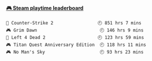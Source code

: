 <!--
**1nspir3d/1nspir3d** is a ✨ _special_ ✨ repository because its `README.md` (this file) appears on your GitHub profile.

Here are some ideas to get you started:

- 🔭 I’m currently working on ...
- 🌱 I’m currently learning ...
- 👯 I’m looking to collaborate on ...
- 🤔 I’m looking for help with ...
- 💬 Ask me about ...
- 📫 How to reach me: ...
- 😄 Pronouns: ...
- ⚡ Fun fact: ...
-->
<!-- steam-box start -->
#### <a href="https://gist.github.com/8e28347b515906c767b28b5d4f858e9f" target="_blank">🎮 Steam playtime leaderboard</a>
```text
🔫 Counter-Strike 2                 🕘 851 hrs 7 mins
🎮 Grim Dawn                        🕘 146 hrs 9 mins
🧟 Left 4 Dead 2                    🕘 123 hrs 59 mins
🎮 Titan Quest Anniversary Edition  🕘 118 hrs 11 mins
🎮 No Man's Sky                     🕘 93 hrs 23 mins
```
<!-- Powered by https://github.com/YouEclipse/steam-box . -->
<!-- steam-box end -->

